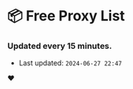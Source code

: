 # :package: Free Proxy List
### Updated every 15 minutes.

- Last updated: `2024-06-27 22:47`

:heart:

